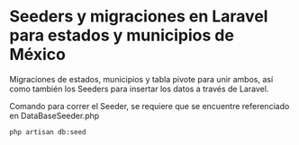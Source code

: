 # Seeders y migraciones en Laravel para estados y municipios de México

Migraciones de estados, municipios y tabla pivote para unir ambos, así como también los Seeders para insertar los datos a través de Laravel.

Comando para correr el Seeder, se requiere que se encuentre referenciado en DataBaseSeeder.php
```sh
php artisan db:seed
```
